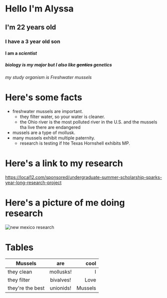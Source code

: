 # Hello I'm Alyssa
## I'm 22 years old
### I have a 3 year old son
#### I am a _scientist_
##### biology is my major but I also like ~~gentics~~ genetics
###### my study organism is *Freshwater mussels*
Here's some facts
=====================
* freshwater mussels are important.
  * they filter water, so your water is cleaner.
  * the Ohio river is the most polluted river in the U.S. and the mussels tha live there are endangered
* mussels are a type of mollusk.
* many mussels exhibit multiple paternity.
  * research is testing if hte Texas Hornshell exhibits MP.

Here's a link to my research
============================
https://local12.com/sponsored/undergraduate-summer-scholarship-sparks-year-long-research-project

Here's a picture of me doing research
=====================================
![new mexico research](https://miamioh.edu/_files/images/news/2020/01/alyssa-bley-new-mexico.jpg)

Tables
======
| Mussels          | are        | cool    |
|------------------| :--------: | ------: |
| they clean       | mollusks!  | I       |
| they filter      | bivalves!  | Love    |
| they're the best | unionids!  | Mussels |
